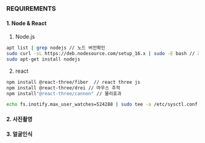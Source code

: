 ###  REQUIREMENTS

#### 1. Node & React

1. Node.js

```bash
apt list | grep nodejs // 노드 버전확인
sudo curl -sL https://deb.nodesource.com/setup_16.x | sudo -E bash // 저장소를 최신버전으로 변경(16버전)
sudo apt-get install nodejs
```



2. react

```bash
npm install @react-three/fiber  // react three js
npm install @react-three/drei // 마우스 추적
npm install"@react-three/cannon" // 물리효과

echo fs.inotify.max_user_watches=524288 | sudo tee -a /etc/sysctl.conf && sudo sysctl -p // 리액트 오류 해결코드
```



#### 2. 사진촬영

#### 3. 얼굴인식

